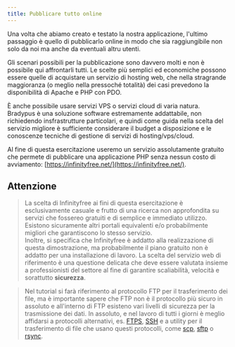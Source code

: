 ```yaml
---
title: Pubblicare tutto online
---
```


Una volta che abiamo creato e testato la nostra applicazione,
l'ultimo passaggio è quello di pubblicarlo online
in modo che sia raggiungibile non solo da noi ma anche da eventuali altru utenti.

Gli scenari possibili per la pubblicazione sono davvero molti e non è
possibile qui affrontarli tutti. Le scelte più semplici ed economiche 
possono essere quelle di acquistare un servizio di hosting web, che nella
stragrande maggioranza (o meglio nella pressoché totalità) dei casi 
prevedono la disponibilità di Apache e PHP con PDO.

È anche possibile usare servizi VPS o servizi cloud di varia natura.
Bradypus è una soluzione software estremamente addattabile,
non richiedendo insfrastrutture particolari, e quindi come guida nella 
scelta del servizio migliore è sufficiente considerare il budget a disposizione
e le conoscenze tecniche di gestione di servizi di hosting/vps/cloud.

Al fine di questa esercitazione useremo un servizio assolutamente gratuito
che permete di pubblicare una applicazione PHP senza nessun costo di avviamento:
[https://infinityfree.net/](https://infinityfree.net/).

## Attenzione
> La scelta di Infinityfree ai fini di questa esercitazione
è esclusivamente casuale e frutto di una ricerca non approfondita
su servizi che fossereo gratuiti e di semplice e immediato utilizzo.
Esistono sicuramente altri portali equivalenti e/o probabilmente
migliori che garantiscono lo stesso servizio.  
Inoltre, si specifica che Infinityfree è addatto alla realizzazione
di questa dimostrazione, ma probabilmente il piano gratuito non è addatto
per una installazione di lavoro. La scelta del servizio web di riferimento
è una questione delicata che deve essere valutata insieme a professionisti
del settore al fine di garantire scaliabilità, velocità e sorattutto
**sicurezza**.

> Nel tutorial si farà riferimento al protocollo FTP per il trasferimento
dei file, ma è importante sapere che FTP non è il protocollo più sicuro
in assoluto e all'interno di FTP esisteno vari livelli di sicurezza per 
la trasmissione dei dati. In assoluto, e nel lavoro di tutti i giorni è 
meglio affidarsi a protocolli alternativi, es. 
[FTPS](https://en.wikipedia.org/wiki/FTPS),
[SSH](https://en.wikipedia.org/wiki/Secure_Shell) e a utility 
per il trasferimento di file che usano questi protocolli, come 
[scp](https://en.wikipedia.org/wiki/Secure_copy),
[sftp](https://en.wikipedia.org/wiki/SSH_File_Transfer_Protocol) o
[rsync](https://en.wikipedia.org/wiki/Rsync).
